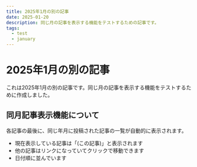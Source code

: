 ```yaml
---
title: 2025年1月の別の記事
date: 2025-01-20
description: 同じ月の記事を表示する機能をテストするための記事です。
tags: 
  - test
  - january
---
```


# 2025年1月の別の記事

これは2025年1月の別の記事です。同じ月の記事を表示する機能をテストするために作成しました。

## 同月記事表示機能について

各記事の最後に、同じ年月に投稿された記事の一覧が自動的に表示されます。

- 現在表示している記事は「(この記事)」と表示されます
- 他の記事はリンクになっていてクリックで移動できます
- 日付順に並んでいます